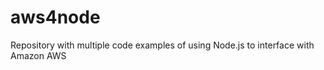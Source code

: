 aws4node
========

Repository with multiple code examples of using Node.js to interface with Amazon AWS
